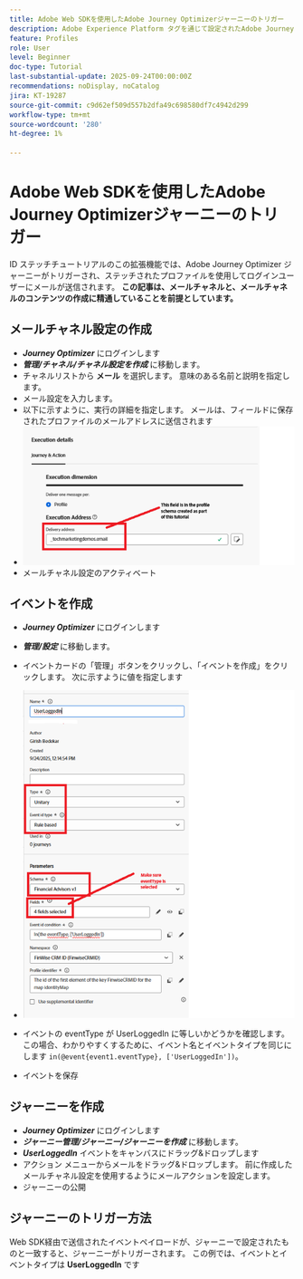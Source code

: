 ```yaml
---
title: Adobe Web SDKを使用したAdobe Journey Optimizerジャーニーのトリガー
description: Adobe Experience Platform タグを通じて設定されたAdobe Journey Optimizer Web SDKを利用して、ユーザーログインなどのサイトイベントからAEP ジャーニーを開始する方法を説明します
feature: Profiles
role: User
level: Beginner
doc-type: Tutorial
last-substantial-update: 2025-09-24T00:00:00Z
recommendations: noDisplay, noCatalog
jira: KT-19287
source-git-commit: c9d62ef509d557b2dfa49c698580df7c4942d299
workflow-type: tm+mt
source-wordcount: '280'
ht-degree: 1%

---
```


# Adobe Web SDKを使用したAdobe Journey Optimizerジャーニーのトリガー

ID ステッチチュートリアルのこの拡張機能では、Adobe Journey Optimizer ジャーニーがトリガーされ、ステッチされたプロファイルを使用してログインユーザーにメールが送信されます。 **この記事は、メールチャネルと、メールチャネルのコンテンツの作成に精通していることを前提としています。**

## メールチャネル設定の作成

* _**Journey Optimizer**_ にログインします
* _**管理/チャネル/チャネル設定を作成**_ に移動します。
* チャネルリストから **メール** を選択します。 意味のある名前と説明を指定します。
* メール設定を入力します。
* 以下に示すように、実行の詳細を指定します。 メールは、フィールドに保存されたプロファイルのメールアドレスに送信されます
* ![ メールチャネル ](assets/email-channel-execution.png)
* メールチャネル設定のアクティベート

## イベントを作成

* _**Journey Optimizer**_ にログインします
* _**管理/設定**_ に移動します。
* イベントカードの「管理」ボタンをクリックし、「イベントを作成」をクリックします。 次に示すように値を指定します
* ![journey-event](assets/journey-event.png)

* イベントの eventType が UserLoggedIn に等しいかどうかを確認します。 この場合、わかりやすくするために、イベント名とイベントタイプを同じにします `in(@event{event1.eventType}, ['UserLoggedIn'])`。
* イベントを保存

## ジャーニーを作成

* _**Journey Optimizer**_ にログインします
* _**ジャーニー管理/ジャーニー/ジャーニーを作成**_ に移動します。
* _**UserLoggedIn**_ イベントをキャンバスにドラッグ&amp;ドロップします
* アクション メニューからメールをドラッグ&amp;ドロップします。 前に作成したメールチャネル設定を使用するようにメールアクションを設定します。
* ジャーニーの公開

## ジャーニーのトリガー方法

Web SDK経由で送信されたイベントペイロードが、ジャーニーで設定されたものと一致すると、ジャーニーがトリガーされます。 この例では、イベントとイベントタイプは **UserLoggedIn** です



